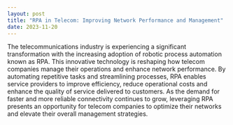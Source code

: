 ```yaml
---
layout: post
title: "RPA in Telecom: Improving Network Performance and Management"
date: 2023-11-20
---
```


The telecommunications industry is experiencing a significant transformation with the increasing adoption of robotic process automation known as RPA. This innovative technology is reshaping how telecom companies manage their operations and enhance network performance. By automating repetitive tasks and streamlining processes, RPA enables service providers to improve efficiency, reduce operational costs and enhance the quality of service delivered to customers. As the demand for faster and more reliable connectivity continues to grow, leveraging RPA presents an opportunity for telecom companies to optimize their networks and elevate their overall management strategies.
